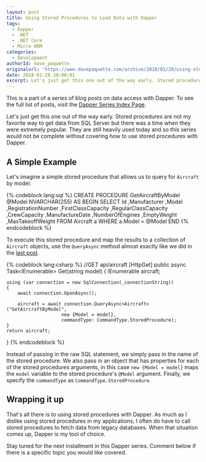 ```yaml
---
layout: post
title: Using Stored Procedures to Load Data with Dapper
tags:
  - Dapper
  - .NET 
  - .NET Core
  - Micro ORM
categories:
  - Development
authorId: dave_paquette
originalurl: 'https://www.davepaquette.com/archive/2018/01/28/using-stored-procedures-to-load-data-with-dapper.aspx'
date: 2018-01-28 20:00:01
excerpt: Let's just get this one out of the way early. Stored procedures are not my favorite way to get data from SQL Server but there was a time when they were extremely popular. They are still heavily used today and so this series would not be complete without covering how to use stored procedures with Dapper. 
---
```

This is a part of a series of blog posts on data access with Dapper. To see the full list of posts, visit the [Dapper Series Index Page](https://www.davepaquette.com/archive/2018/01/21/exploring-dapper-series.aspx).
 
Let's just get this one out of the way early. Stored procedures are not my favorite way to get data from SQL Server but there was a time when they were extremely popular. They are still heavily used today and so this series would not be complete without covering how to use stored procedures with Dapper. 

## A Simple Example
Let's imagine a simple stored procedure that allows us to query for `Aircraft` by model.

{% codeblock lang:sql %}
CREATE PROCEDURE GetAircraftByModel @Model NVARCHAR(255) AS
BEGIN
    SELECT 
       Id
      ,Manufacturer
      ,Model
      ,RegistrationNumber
      ,FirstClassCapacity
      ,RegularClassCapacity
      ,CrewCapacity
      ,ManufactureDate
      ,NumberOfEngines
      ,EmptyWeight
      ,MaxTakeoffWeight
    FROM Aircraft a
    WHERE a.Model = @Model
END
{% endcodeblock %}

To execute this stored procedure and map the results to a collection of `Aircraft` objects, use the `QueryAsync` method almost exactly like we did in the [last post](https://www.davepaquette.com/archive/2018/01/22/loading-an-object-graph-with-dapper.aspx). 

{% codeblock lang:csharp %}
//GET api/aircraft
[HttpGet]
public async Task<IEnumerable<Aircraft>> Get(string model)
{
    IEnumerable<Aircraft> aircraft;

    using (var connection = new SqlConnection(_connectionString))
    {
        await connection.OpenAsync();

        aircraft = await connection.QueryAsync<Aircraft>("GetAircraftByModel",
                        new {Model = model}, 
                        commandType: CommandType.StoredProcedure);
    }
    return aircraft;
}
{% endcodeblock %}

Instead of passing in the raw SQL statement, we simply pass in the name of the stored procedure. We also pass in an object that has properties for each of the stored procedures arguments, in this case `new {Model = model}` maps the `model` variable to the stored procedure's `@Model` argument. Finally, we specify the `commandType` as `CommandType.StoredProcedure`. 

## Wrapping it up

That's all there is to using stored procedures with Dapper. As much as I dislike using stored procedures in my applications, I often do have to call stored procedures to fetch data from legacy databases. When that situation comes up, Dapper is my tool of choice. 

Stay tuned for the next installment in this Dapper series. Comment below if there is a specific topic you would like covered.
